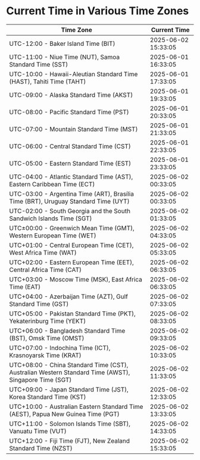 # Current Time in Various Time Zones

| Time Zone | Current Time |
|-----------|--------------|
| UTC-12:00 - Baker Island Time (BIT) | 2025-06-02 15:33:05 |
| UTC-11:00 - Niue Time (NUT), Samoa Standard Time (SST) | 2025-06-01 16:33:05 |
| UTC-10:00 - Hawaii-Aleutian Standard Time (HAST), Tahiti Time (TAHT) | 2025-06-01 17:33:05 |
| UTC-09:00 - Alaska Standard Time (AKST) | 2025-06-01 19:33:05 |
| UTC-08:00 - Pacific Standard Time (PST) | 2025-06-01 20:33:05 |
| UTC-07:00 - Mountain Standard Time (MST) | 2025-06-01 21:33:05 |
| UTC-06:00 - Central Standard Time (CST) | 2025-06-01 22:33:05 |
| UTC-05:00 - Eastern Standard Time (EST) | 2025-06-01 23:33:05 |
| UTC-04:00 - Atlantic Standard Time (AST), Eastern Caribbean Time (ECT) | 2025-06-02 00:33:05 |
| UTC-03:00 - Argentina Time (ART), Brasília Time (BRT), Uruguay Standard Time (UYT) | 2025-06-02 00:33:05 |
| UTC-02:00 - South Georgia and the South Sandwich Islands Time (SGT) | 2025-06-02 01:33:05 |
| UTC±00:00 - Greenwich Mean Time (GMT), Western European Time (WET) | 2025-06-02 04:33:05 |
| UTC+01:00 - Central European Time (CET), West Africa Time (WAT) | 2025-06-02 05:33:05 |
| UTC+02:00 - Eastern European Time (EET), Central Africa Time (CAT) | 2025-06-02 06:33:05 |
| UTC+03:00 - Moscow Time (MSK), East Africa Time (EAT) | 2025-06-02 06:33:05 |
| UTC+04:00 - Azerbaijan Time (AZT), Gulf Standard Time (GST) | 2025-06-02 07:33:05 |
| UTC+05:00 - Pakistan Standard Time (PKT), Yekaterinburg Time (YEKT) | 2025-06-02 08:33:05 |
| UTC+06:00 - Bangladesh Standard Time (BST), Omsk Time (OMST) | 2025-06-02 09:33:05 |
| UTC+07:00 - Indochina Time (ICT), Krasnoyarsk Time (KRAT) | 2025-06-02 10:33:05 |
| UTC+08:00 - China Standard Time (CST), Australian Western Standard Time (AWST), Singapore Time (SGT) | 2025-06-02 11:33:05 |
| UTC+09:00 - Japan Standard Time (JST), Korea Standard Time (KST) | 2025-06-02 12:33:05 |
| UTC+10:00 - Australian Eastern Standard Time (AEST), Papua New Guinea Time (PGT) | 2025-06-02 13:33:05 |
| UTC+11:00 - Solomon Islands Time (SBT), Vanuatu Time (VUT) | 2025-06-02 14:33:05 |
| UTC+12:00 - Fiji Time (FJT), New Zealand Standard Time (NZST) | 2025-06-02 15:33:05 |
